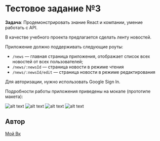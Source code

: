 ﻿# Тестовое задание №3

**Задача**:
Продемонстрировать знание React и компании, умение работать с API.

В качестве учебного проекта предлагается сделать ленту новостей.

Приложение должно поддерживать следующие роуты:

* ```/news``` — главная страница приложения, отображает список всех новостей от всех пользователей;
* ```/news/:newsId``` — страница новости в режиме чтения
* ```/news/:newsId/edit``` — страница новости в режиме редактирования

Для авторизации, нужно использовать Google Sign In.

Подробности работы приложения приведены на мокапе (прототипе макета):

![alt text](https://maxpfrontend.ru/wp-content/uploads/2018/11/tz-3.html-draw.io-2018-11-13-18-53-07.jpg)
![alt text](https://maxpfrontend.ru/wp-content/uploads/2018/11/one-news.jpg)
![alt text](https://maxpfrontend.ru/wp-content/uploads/2018/11/news-read-mode.jpg)
![alt text](https://maxpfrontend.ru/wp-content/uploads/2018/11/news-edit-mode.jpg)

## Автор

[Мой Вк](https://vk.com/id264518200)